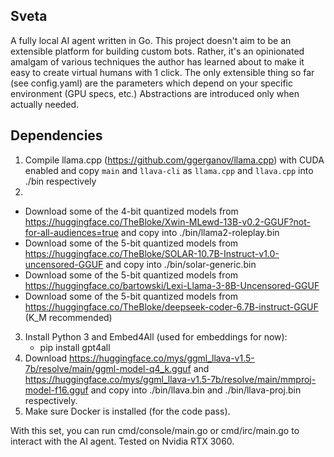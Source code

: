 ## Sveta

A fully local AI agent written in Go.
This project doesn't aim to be an extensible platform for building custom bots.
Rather, it's an opinionated amalgam of various techniques the author has learned about to make it easy to create virtual humans with 1 click.
The only extensible thing so far (see config.yaml) are the parameters which depend on your specific environment (GPU specs, etc.)
Abstractions are introduced only when actually needed.

## Dependencies

1. Compile llama.cpp (https://github.com/ggerganov/llama.cpp) with CUDA enabled and copy `main` and `llava-cli` as `llama.cpp` and `llava.cpp` into ./bin respectively
2.
- Download some of the 4-bit quantized models from https://huggingface.co/TheBloke/Xwin-MLewd-13B-v0.2-GGUF?not-for-all-audiences=true and copy into ./bin/llama2-roleplay.bin
- Download some of the 5-bit quantized models from https://huggingface.co/TheBloke/SOLAR-10.7B-Instruct-v1.0-uncensored-GGUF and copy into ./bin/solar-generic.bin
- Download some of the 5-bit quantized models from https://huggingface.co/bartowski/Lexi-Llama-3-8B-Uncensored-GGUF
- Download some of the 5-bit quantized models from https://huggingface.co/TheBloke/deepseek-coder-6.7B-instruct-GGUF
  (K_M recommended)
3. Install Python 3 and Embed4All (used for embeddings for now):
   - pip install gpt4all
4. Download https://huggingface.co/mys/ggml_llava-v1.5-7b/resolve/main/ggml-model-q4_k.gguf and https://huggingface.co/mys/ggml_llava-v1.5-7b/resolve/main/mmproj-model-f16.gguf and copy into ./bin/llava.bin and ./bin/llava-proj.bin respectively.
5. Make sure Docker is installed (for the code pass).

With this set, you can run cmd/console/main.go or cmd/irc/main.go to interact with the AI agent. Tested on Nvidia RTX 3060.